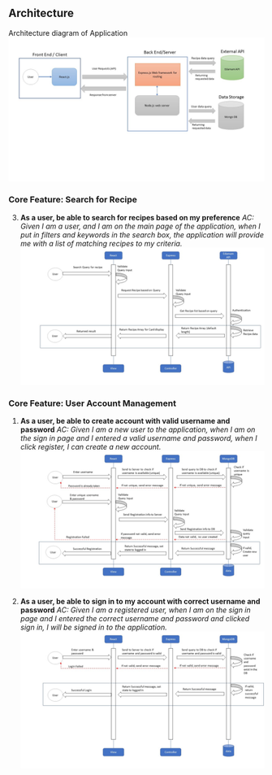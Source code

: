 ## Architecture
Architecture diagram of Application
![image](https://github.com/njzfjiang/Recipe-Shop/blob/dev/Documentation/images/RenewedArchitecture.JPG)

### Core Feature: Search for Recipe
3. **As a user, be able to search for recipes based on my preference**
_AC: Given I am a user, and I am on the main page of the application, when I put in filters and keywords in the search box, the application will provide me with a list of matching recipes to my criteria._
![image](https://github.com/njzfjiang/Recipe-Shop/blob/dev/Documentation/images/SearchFeature.JPG)

### Core Feature: User Account Management
1. **As a user, be able to create account with valid username and password**
_AC: Given I am a new user to the application, when I am on the sign in page and I entered a valid username and password, when I click register, I can create a new account._
![image](https://github.com/njzfjiang/Recipe-Shop/blob/e9e2e69f86d6d1a048a4939172bd0bbaadad2382/Documentation/images/Registeration.jpg)

2. **As a user, be able to sign in to my account with correct username and password**
_AC: Given I am a registered user, when I am on the sign in page and I entered the correct username and password and clicked sign in, I will be signed in to the application._
![image](https://github.com/njzfjiang/Recipe-Shop/blob/e9e2e69f86d6d1a048a4939172bd0bbaadad2382/Documentation/images/Login.jpg)

